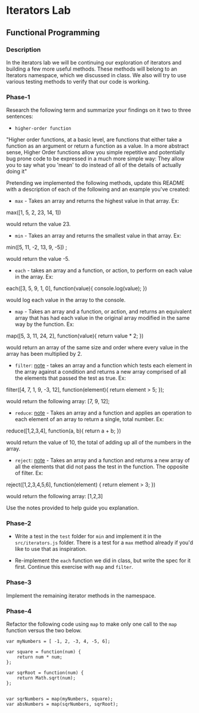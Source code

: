 # Iterators Lab
## Functional Programming


### Description

In the iterators lab we will be continuing our exploration of iterators and building a few more useful methods. These methods will belong to an Iterators namespace, which we discussed in class. We also will try to use various testing methods to verify that our code is working. 


### Phase-1

Research the following term and summarize your findings on it two to three sentences:

* `higher-order function`

"Higher order functions, at a basic level, are functions that either take a function as an argument or return a function as a value.  In a more abstract sense, Higher Order functions allow you simple repetitive and potentially bug prone code to be expressed in a much more simple way:  They allow you to say what you 'mean' to do instead of all of the details of actually doing it"


Pretending we implemented the following methods, update this README with a description of each of the following and an example you've created:


* `max` - Takes an array and returns the highest value in that array.  Ex: 

max([1, 5, 2, 23, 14, 1]) 

would return the value 23.

* `min` - Takes an array and returns the smallest value in that array.  Ex:  

min([5, 11, -2, 13, 9, -5]) ;

would return the value -5.

* `each` - takes an array and a function, or action, to perform on each value in the array.  Ex:  

each([3, 5, 9, 1, 0], function(value){
	console.log(value);
})

would log each value in the array to the console.

* `map` - Takes an array and a function, or action, and returns an equivalent array that has had each value in the original array modified in the same way by the function.  Ex:

map([5, 3, 11, 24, 2], function(value){
	return value * 2;
})

would return an array of the same size and order where every value in the array has been multiplied by 2.

* `filter`: [note](https://developer.mozilla.org/en-US/docs/Web/JavaScript/Reference/Global_Objects/Array/filter) - takes an array and a function which tests each element in the array against a condition and returns a new array comprised of all the elements that passed the test as true.  Ex:

filter([4, 7, 1, 9, -3, 12], function(element){
	return element > 5;
});

would return the following array:  [7, 9, 12];

* `reduce`: [note](https://developer.mozilla.org/en-US/docs/Web/JavaScript/Reference/Global_Objects/Array/reduce) - Takes an array and a function and applies an operation to each element of an array to return a single, total number.  Ex:

reduce([1,2,3,4], function(a, b){
	return a + b;
})

would return the value of 10, the total of adding up all of the numbers in the array.

* `reject`: [note](http://underscorejs.org/#reject) - Takes an array and a function and returns a new array of all the elements that did not pass the test in the function.  The opposite of filter. Ex:

reject([1,2,3,4,5,6], function(element) {
	return element > 3;
})

would return the following array:  [1,2,3]

Use the notes provided to help guide you explanation.




### Phase-2 

* Write a test in the `test` folder for `min` and implement it in the `src/iterators.js` folder. There is a test for a `max` method already if you'd like to use that as inspiration. 

* Re-implement the `each` function we did in class, but write the spec for it first. Continue this exercise with `map` and `filter`.


### Phase-3

Implement the remaining iterator methods in the namespace.


### Phase-4

Refactor the following code using `map` to make only one call to the `map` function versus the two below.


```
var myNumbers = [ -1, 2, -3, 4, -5, 6];

var square = function(num) {
	return num * num;
};

var sqrRoot = function(num) {
	return Math.sqrt(num);
};


var sqrNumbers = map(myNumbers, square);
var absNumbers = map(sqrNumbers, sqrRoot);
```




